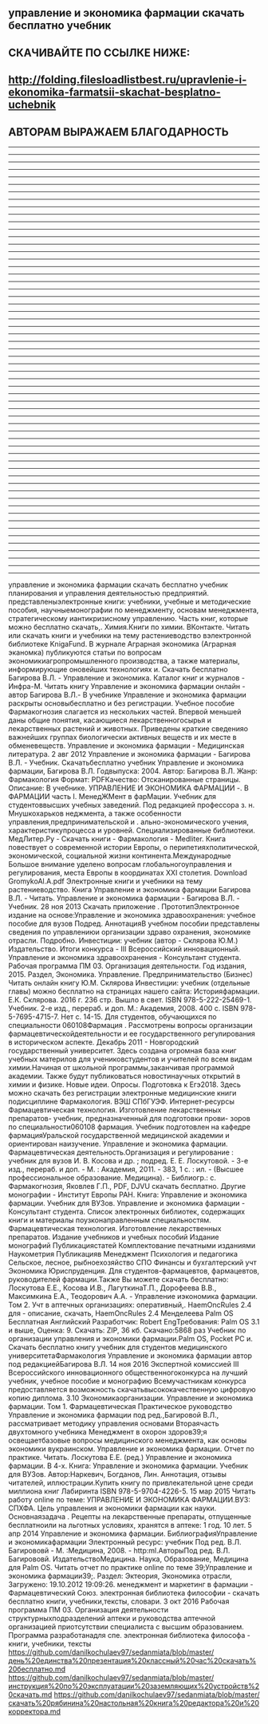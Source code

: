 управление и экономика фармации скачать бесплатно учебник
--------------------------------------------------
СКАЧИВАЙТЕ ПО ССЫЛКЕ НИЖЕ:
--------------------------------------------------
http://folding.filesloadlistbest.ru/upravlenie-i-ekonomika-farmatsii-skachat-besplatno-uchebnik
--------------------------------------------------
АВТОРАМ ВЫРАЖАЕМ БЛАГОДАРНОСТЬ
--------------------------------------------------
--------------------------------------------------
--------------------------------------------------
--------------------------------------------------
--------------------------------------------------
--------------------------------------------------
--------------------------------------------------
--------------------------------------------------
--------------------------------------------------
--------------------------------------------------
--------------------------------------------------
--------------------------------------------------
--------------------------------------------------
--------------------------------------------------
--------------------------------------------------
--------------------------------------------------
--------------------------------------------------
--------------------------------------------------
--------------------------------------------------
--------------------------------------------------
--------------------------------------------------
--------------------------------------------------
--------------------------------------------------
--------------------------------------------------
--------------------------------------------------
--------------------------------------------------
--------------------------------------------------
--------------------------------------------------
--------------------------------------------------
--------------------------------------------------
--------------------------------------------------
--------------------------------------------------
--------------------------------------------------
--------------------------------------------------
--------------------------------------------------
--------------------------------------------------
--------------------------------------------------
--------------------------------------------------
--------------------------------------------------
--------------------------------------------------
--------------------------------------------------
--------------------------------------------------
--------------------------------------------------
--------------------------------------------------
--------------------------------------------------
--------------------------------------------------
--------------------------------------------------
--------------------------------------------------
--------------------------------------------------
--------------------------------------------------
--------------------------------------------------
--------------------------------------------------
--------------------------------------------------
--------------------------------------------------
--------------------------------------------------
--------------------------------------------------
--------------------------------------------------
--------------------------------------------------
--------------------------------------------------
управление и экономика фармации скачать бесплатно учебник планирования и управления деятельностью предприятий. представленыэлектронные книги: учебники, учебные и методические пособия, научныемонографии по менеджменту, основам менеджмента, стратегическому иантикризисному управлению. Часть книг, которые можно бесплатно скачать,. Химия.Книги по химии.  ВКонтакте. Читать или скачать книги и учебники на тему растениеводство вэлектронной библиотеке KnigaFund.  В журнале Аграрная экономика (Аграрная эканомка) публикуются статьи по вопросам экономикиагропромышленного производства, а также материалы, информирующие оновейших технологиях и. Скачать бесплатно Багирова В.Л. - Управление и экономика. Каталог книг и журналов - Инфра-М. Читать книгу Управление и экономика фармации онлайн - автор Багирова В.Л.- В учебнике Управление и экономика фармации раскрыты основыбесплатно и без регистрации. Учебное пособие Фармакогнозия слагается из нескольких частей. Впервой  меньшей  даны общие понятия, касающиеся лекарственногосырья и лекарственных растений и животных. Приведены краткие сведенияо важнейших группах биологически активных веществ и их месте в обменевеществ. Управление и экономика фармации - Медицинская литература. 2 авг 2012  Управление и экономика фармации - Багирова В.Л. - Учебник. Скачатьбесплатно учебник Управление и экономика фармации, Багирова В.Л. Годвыпуска: 2004. Автор: Багирова В.Л. Жанр: Фармакология Формат: PDFКачество: Отсканированные страницы. Описание: В учебнике. УПРАВЛЕНИЕ И ЭКОНОМИКА ФАРМАЦИИ -. В ФАРМАЦИИ часть I. МенедЖМент в фарМации. Учебник для студентоввысших учебных заведений. Под редакцией профессора з. н. Мнушкохарьков  неджмента, а также особенности управления,предпринимательской и . ально-экономического учения, характеристикупроцесса и уровней. Специализированные библиотеки. МедЛитер.Ру - Скачать книги - Фармакология - Medliter. Книга повествует о современной истории Европы, о перипетияхполитической, экономической, социальной жизни континента.Международные  Большое внимание уделено вопросам глобальногоуправления и регулирования, места Европы в координатах XXI столетия. Download GromykoAl.A.pdf
Электронные книги и учебники на тему растениеводство. Книга Управление и экономика фармации Багирова В.Л. - Читать. Управление и экономика фармации - Багирова В.Л. - Учебник. 28 ноя 2013  Скачать приложение . ПрототипЭлектронное издание на основе:Управление и экономика здравоохранения: учебное пособие для вузов  Подред.  АннотацияВ учебном пособии представлены сведения по управлениюи организации здраво охранения, экономике отрасли. Подробно. Инвестиции: учебник (автор - Склярова Ю.М.)  Издательство. Итоги конкурса - III Всероссийский инновационный. Управление и экономика здравоохранения - Консультант студента. Рабочая программа ПМ 03. Организация деятельности. Год издания, 2015. Раздел, Экономика. Управление. Предпринимательство (Бизнес)  Читать онлайн книгу Ю.М. Склярова  Инвестиции: учебник (отдельные главы) можно бесплатно на страницах нашего сайта:  Историяфармации. Е.К. Склярова. 2016 г.  236 стр. Вышло в свет. ISBN 978-5-222-25469-1. Учебник. 2-е изд., перераб. и доп. М.: Академия, 2008. 400 с. ISBN 978-5-7695-4715-7. Нет с. 14-15. Для студентов, обучающихся по специальности 060108Фармация . Рассмотрены вопросы организации фармацевтическойдеятельности и ее государственного регулирования в историческом аспекте. Декабрь 2011 - Новгородский государственный университет. Здесь создана огромная база книг учебных материлов для учениковстудентов и учителей по всем видам химии.Начиная от школьной программы,заканчивая программой академии. Также будут публиковаться новостинаучных открытий в химии и физике. Новые идеи. Опросы. Подготовка к Егэ2018. Здесь можно скачать без регистрации электронные медицинские книги подисциплине Фармакология. ВЭШ СПбГУЭФ. Интернет-ресурсы
Фармацевтическая технология. Изготовление лекарственных препаратов- учебник, предназначенный для подготовки прови- зоров по специальности060108 фармация. Учебник подготовлен на кафедре фармацияУральской государственной медицинской академии и ориентирован наизучение. Управление и экономика фармации. Фармацевтическая деятельность.Организация и регулирование : учебник для вузов  И. В. Косова и др. ; подред. Е. Е. Лоскутовой. - 3-е изд., перераб. и доп. - М. : Академия, 2011. - 383, 1 c. : ил. - (Высшее профессиональное образование. Медицина). - Библиогр.: с. Фармакогнозия, Яковлев Г.П., PDF, DJVU скачать бесплатно. Другие монографии - Институт Европы РАН. Книга: Управление и экономика фармации. Учебник для ВУЗов. Управление и экономика фармации - Консультант студента. Список электронных библиотек, содержащих книги и материалы поузконаправленным специальностям. Фармацевтическая технология. Изготовление лекарственных препаратов. Издание учебников и учебных пособий  Издание монографий  Публикациястатей  Комплектование печатными изданиями  Наукометрия  Публикацияв  Менеджмент  Психология и педагогика  Сельское, лесное, рыбноехозяйство  СПО  Финансы и бухгалтерский учт  Экономика Юриспруденция. Для студентов-фармацевтов, фармацевтов, руководителей фармации.Также Вы можете скачать бесплатно: Лоскутова Е.Е., Косова И.В., ЛагуткинаТ.П., Дорофеева В.В., Максимкина Е.А., Теодорович А.А. - Управление иэкономика фармации. Том 2. Учт в аптечных организациях: оперативный,. HaemOncRules 2.4 для - описание, скачать, HaemOncRules 2.4 Менделеева Palm OS Бесплатная  Английский Разработчик: Robert EngТребования: Palm OS 3.1 и выше, Оценка: 9. Скачать: ZIP, 36 кб. Скачано:5868 раз  Учебник по организации управления и экономики фармации.Palm OS, Pocket PC и. Скачать бесплатно книгу учебник для студентов медицинского университетаФармакология Управление и экономика фармации автор под редакциейБагирова В.Л. 14 ноя 2016  Экспертной комиссией III Всероссийского инновационного общественногоконкурса на лучший учебник, учебное пособие и монографию  Всемучастникам конкурса предоставляется возможность скачатьвысококачественную цифровую копию диплома.  3.10 Экономикаорганизации. Управление и экономика фармации. Том 1. Фармацевтическая
Практическое руководство Управление и экономика фармации под ред.,Багировой В.Л., рассматривает методику управления основами  Втораячасть двухтомного учебника Менеджмент в охорон здоров39;я освещаетбазовые вопросы медицинского менеджмента, как основы экономики вукраинском. Управление и экономика фармации. Отчет по практике. Читать. Лоскутова Е.Е. (ред.) Управление и экономика фармации. В 4-х. Книга: Управление и экономика фармации. Учебник для ВУЗов. Автор:Наркевич, Богданов, Лин. Аннотация, отзывы читателей, иллюстрации.Купить книгу по привлекательной цене среди миллиона книг Лабиринта ISBN 978-5-9704-4226-5. 15 мар 2015  Читать работу online по теме: УПРАВЛЕНИЕ И ЭКОНОМИКА ФАРМАЦИИ.ВУЗ: СПХФА.  Цель управления и экономики фармации как науки. Основнаязадача . Рецепты на лекарственные препараты, отпущенные бесплатноили на льготных условиях, хранятся в аптеке: 1 год. 10 лет. 5 апр 2014  Управление и экономика фармации. БиблиографияУправление и экономикафармации Электронный ресурс: учебник  Под ред. В.Л. Багирововй - М. :Медицина, 2008. - http:ml.АвторыПод ред. В.Л. Багирововй. ИздательствоМедицина. Наука, Образование, Медицина для Palm OS. Читать отчет по практике online по теме 39;Управление и экономика фармации39;. Раздел: Эктеория, Экономика отрасли, Загружено: 19.10.2012 19:09:26. менеджмент и маркетинг в фармации - Фармацевтический Союз. электронная библиотека философии - скачать бесплатно книги, учебники,тексты, словари. 3 окт 2016  Рабочая программа ПМ 03. Организация деятельности структурныхподразделений аптеки и руководства аптечной организацией приотсутствии специалиста с высшим образованием. Программа разработанадля спе. электронная библиотека философа - книги, учебники, тексты
https://github.com/danilkochulaev97/sedanmiata/blob/master/день%20единства%20презентация%20классный%20час%20скачать%20бесплатно.md
https://github.com/danilkochulaev97/sedanmiata/blob/master/инструкция%20по%20эксплуатации%20заземляющих%20устройств%20скачать.md
https://github.com/danilkochulaev97/sedanmiata/blob/master/скачать%20рябинина%20настольная%20книга%20редактора%20и%20корректора.md